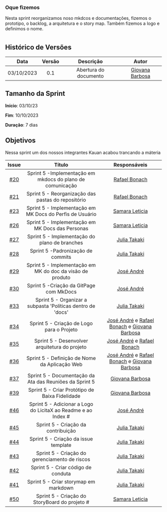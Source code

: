 ### Oque fizemos

Nesta sprint reorganizamos noso mkdcos e documentações, fizemos o prototipo, o backlog, a arquitetura e o story map. Também fizemos a logo e definimos o nome.
#

## Histórico de Versões

| Data       | Versão | Descrição                                 | Autor             |
| :--------: | :----: | :--------------------:                    | :---------------: |
| 03/10/2023 |  0.1   | Abertura do documento                     | [Giovana Barbosa ](https://github.com/gio221) |

## Tamanho da Sprint

**Início**: 03/10/23

**Fim**: 10/10/2023

**Duração**: 7 dias

## Objetivos
Nessa sprint um dos nossos integrantes Kauan acabou trancando a máteria 

|                            Issue                             |              Título               |                    Responsáveis                     |
| :----------------------------------------------------------: | :-------------------------------: | :-------------------------------------------------: |
| [#20](https://github.com/unb-mds/2023-2-Squad07/issues/20) |  Sprint 5 -Implementação em mkdocs do plano de comunicação  |[Rafael Bonach](https://github.com/RafaBonach)  |
| [#21](https://github.com/unb-mds/2023-2-Squad07/issues/21) |  Sprint 5 - Reorganização das pastas do repositório |[Rafael Bonach](https://github.com/RafaBonach) |
| [#23](https://github.com/unb-mds/2023-2-Squad07/issues/23) |  Sprint 5 - Implementação em MK Docs do Perfis de Usuário  |[Samara Leticia](https://github.com/samarawwleticia)|
| [#26](https://github.com/unb-mds/2023-2-Squad07/issues/26) |  Sprint 5 - Implementação em MK Docs das Personas |[Samara Leticia](https://github.com/samarawwleticia)|
| [#27](https://github.com/unb-mds/2023-2-Squad07/issues/27) |  Sprint 5 - Implementação do plano de branches  | [Julia Takaki](https://github.com/juliatakaki) |
| [#28](https://github.com/unb-mds/2023-2-Squad07/issues/28) |  Sprint 5 -Padronização de commits   | [Julia Takaki](https://github.com/juliatakaki)  |
| [#29](https://github.com/unb-mds/2023-2-Squad07/issues/29) |  Sprint 5 -  Implementação em MK do doc da visão de produto|[José André](https://github.com/joseandre25) |
| [#30](https://github.com/unb-mds/2023-2-Squad07/issues/30) |  Sprint 5 -Criação da GitPage com MkDocs  | [José André](https://github.com/joseandre25) |
| [#33](https://github.com/unb-mds/2023-2-Squad07/issues/33) |  Sprint 5 - Organizar a subpasta 'Políticas dentro de 'docs' | [Julia Takaki](https://github.com/juliatakaki)|
| [#34](https://github.com/unb-mds/2023-2-Squad07/issues/34) |  Sprint 5 - Criação de Logo para o Projeto | [José André](https://github.com/joseandre25) e [Rafael Bonach](https://github.com/RafaBonach) e [Giovana Barbosa ](https://github.com/gio221) |
| [#35](https://github.com/unb-mds/2023-2-Squad07/issues/35) |  Sprint 5 - Desenvolver arquitetura do projeto | [José André](https://github.com/joseandre25) e [Rafael Bonach](https://github.com/RafaBonach)  |
| [#36](https://github.com/unb-mds/2023-2-Squad07/issues/36) |  Sprint 5 -  Definição de Nome da Aplicação Web|[José André](https://github.com/joseandre25) e [Rafael Bonach](https://github.com/RafaBonach) e [Giovana Barbosa ](https://github.com/gio221)  |
| [#37](https://github.com/unb-mds/2023-2-Squad07/issues/37) |  Sprint 5 - Documentação da Ata das Reuniões da Sprint 5 |[Giovana Barbosa ](https://github.com/gio221) |
| [#39](https://github.com/unb-mds/2023-2-Squad07/issues/39) |  Sprint 5 - Criar Protótipo de Baixa Fidelidade |[Giovana Barbosa ](https://github.com/gio221)|
| [#46](https://github.com/unb-mds/2023-2-Squad07/issues/46) |  Sprint 5 -  Adicionar a Logo do LicitaX ao Readme e ao Index #| [José André](https://github.com/joseandre25)|
| [#45](https://github.com/unb-mds/2023-2-Squad07/issues/45) |  Sprint 5 - Criação da contribuição  |[Julia Takaki](https://github.com/juliatakaki) |
| [#44](https://github.com/unb-mds/2023-2-Squad07/issues/44 ) |  Sprint 5 - Criação da issue template |[Julia Takaki](https://github.com/juliatakaki) |
| [#43](https://github.com/unb-mds/2023-2-Squad07/issues/43) |  Sprint 5 -  Criação do gerenciamento de riscos |[Julia Takaki](https://github.com/juliatakaki)|
| [#42](https://github.com/unb-mds/2023-2-Squad07/issues/42) |  Sprint 5 - Criar código de conduta |[Julia Takaki](https://github.com/juliatakaki) |
| [#41](https://github.com/unb-mds/2023-2-Squad07/issues/41) |  Sprint 5 -  Criar storymap em markdown |[Julia Takaki](https://github.com/juliatakaki) |
| [#50](https://github.com/unb-mds/2023-2-Squad07/issues/50) |  Sprint 5 -  Criação do StoryBoard do projeto #|[Samara Leticia](https://github.com/samarawwleticia) |






